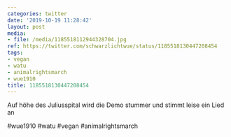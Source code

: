 ```yaml
---
categories: twitter
date: '2019-10-19 11:28:42'
layout: post
media:
- file: /media/1185518112944328704.jpg
ref: https://twitter.com/schwarzlichtwue/status/1185518130447208454
tags:
- vegan
- watu
- animalrightsmarch
- wue1910
title: 1185518130447208454
---
```

Auf höhe des Juliusspital wird die Demo stummer und stimmt leise ein Lied an

#wue1910 #watu #vegan #animalrightsmarch  